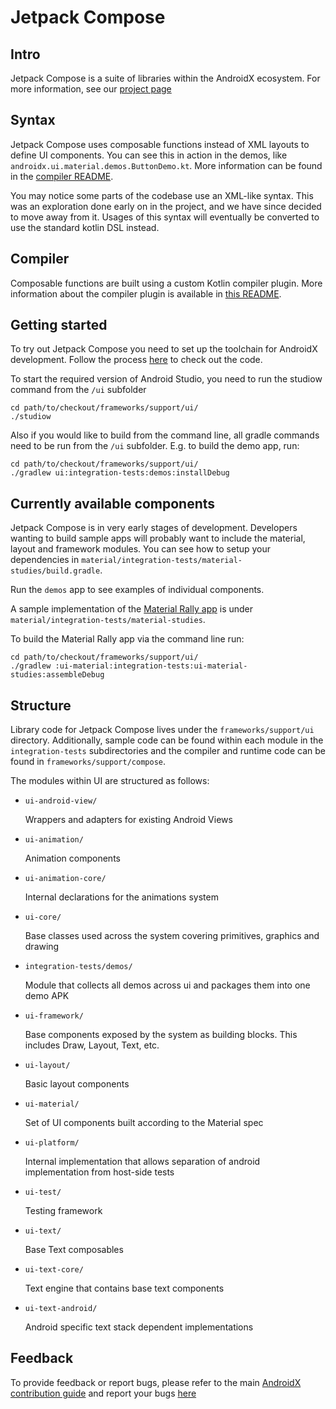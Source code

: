 # Jetpack Compose
## Intro
Jetpack Compose is a suite of libraries within the AndroidX ecosystem. For more information, see our [project page](https://developer.android.com/jetpackcompose)

## Syntax
Jetpack Compose uses composable functions instead of XML layouts to define UI components. You can see this in action in the demos, like `androidx.ui.material.demos.ButtonDemo.kt`. More information can be found in the [compiler README](https://android.googlesource.com/platform/frameworks/support/+/androidx-master-dev/compose/README.md).

You may notice some parts of the codebase use an XML-like syntax. This was an exploration done early on in the project, and we have since decided to move away from it. Usages of this syntax will eventually be converted to use the standard kotlin DSL instead.

## Compiler
Composable functions are built using a custom Kotlin compiler plugin. More information about the compiler plugin is available in [this README](https://android.googlesource.com/platform/frameworks/support/+/androidx-master-dev/compose/README.md).

## Getting started
To try out Jetpack Compose you need to set up the toolchain for AndroidX development. Follow the process [here](https://android.googlesource.com/platform/frameworks/support/+/androidx-master-dev/README.md) to check out the code.

To start the required version of Android Studio, you need to run the studiow command from the `/ui` subfolder

    cd path/to/checkout/frameworks/support/ui/
    ./studiow

Also if you would like to build from the command line, all gradle commands need to be run from the `/ui` subfolder.  E.g. to build the demo app, run:

    cd path/to/checkout/frameworks/support/ui/
    ./gradlew ui:integration-tests:demos:installDebug

## Currently available components
Jetpack Compose is in very early stages of development. Developers wanting to build sample apps will probably want to include the material, layout and framework modules. You can see how to setup your dependencies in `material/integration-tests/material-studies/build.gradle`.

Run the `demos` app to see examples of individual components.

A sample implementation of the [Material Rally app](https://material.io/design/material-studies/rally.html) is under `material/integration-tests/material-studies`.

To build the Material Rally app via the command line run:

    cd path/to/checkout/frameworks/support/ui/
    ./gradlew :ui-material:integration-tests:ui-material-studies:assembleDebug


## Structure
Library code for Jetpack Compose lives under the `frameworks/support/ui` directory. Additionally, sample code can be found within each module in the `integration-tests` subdirectories and the compiler and runtime code can be found in `frameworks/support/compose`.

The modules within UI are structured as follows:
* `ui-android-view/`

   Wrappers and adapters for existing Android Views
* `ui-animation/`

   Animation components
* `ui-animation-core/`

   Internal declarations for the animations system
* `ui-core/`

   Base classes used across the system covering primitives, graphics and drawing
* `integration-tests/demos/`

   Module that collects all demos across ui and packages them into one demo APK
* `ui-framework/`

   Base components exposed by the system as building blocks. This includes Draw, Layout, Text, etc.
* `ui-layout/`

   Basic layout components
* `ui-material/`

   Set of UI components built according to the Material spec
* `ui-platform/`

   Internal implementation that allows separation of android implementation from host-side tests
* `ui-test/`

   Testing framework
* `ui-text/`

   Base Text composables
* `ui-text-core/`

   Text engine that contains base text components
* `ui-text-android/`

   Android specific text stack dependent implementations

## Feedback
To provide feedback or report bugs, please refer to the main [AndroidX contribution guide](https://android.googlesource.com/platform/frameworks/support/+/androidx-master-dev/README.md) and report your bugs [here](https://issuetracker.google.com/issues/new?component=612128)

